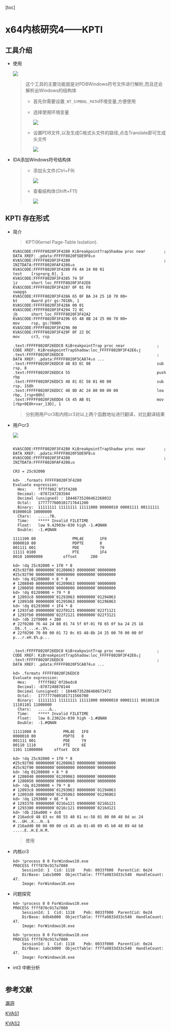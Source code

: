 [toc]

# x64内核研究4——KPTI

## 工具介绍

- 使用

  ![](https://blog-1308247953.cos.ap-chengdu.myqcloud.com/blog/20221127114914.png)

  > 这个工具的主要功能就是对PDBWindows符号文件进行解析,而且还会解析出Windows的结构体
  >
  > - 首先你需要设置`_NT_SYMBOL_PATH`环境变量,方便使用
  >
  > - 选择使用环境变量
  >
  >   ![](https://blog-1308247953.cos.ap-chengdu.myqcloud.com/blog/20221127115854.png)
  >
  > - 设置PDB文件,以及生成C格式头文件的路径,点击Translate即可生成头文件
  >
  >   ![](https://blog-1308247953.cos.ap-chengdu.myqcloud.com/blog/20221127120015.png)

- IDA添加Windows符号结构体

  > - 添加头文件(Ctrl+F9)
  >
  >   ![](https://blog-1308247953.cos.ap-chengdu.myqcloud.com/blog/20221127120215.png)
  >
  > - 查看结构体(Shift+F11)
  >
  >   ![](https://blog-1308247953.cos.ap-chengdu.myqcloud.com/blog/20221127120315.png)
  >
  >   

## KPTI 存在形式

- 简介

  > KPTI(Kernel Page-Table Isolation).

  ```shell
  KVASCODE:FFFFF8020F3F4280 KiBreakpointTrapShadow proc near        ; DATA XREF: .pdata:FFFFF8020F5DE9F8↓o
  KVASCODE:FFFFF8020F3F4280                                         ; INITDATA:FFFFF8020FAF4208↓o
  KVASCODE:FFFFF8020F3F4280 F6 44 24 08 01                          test    [rsp+arg_0], 1
  KVASCODE:FFFFF8020F3F4285 74 5F                                   jz      short loc_FFFFF8020F3F42E6
  KVASCODE:FFFFF8020F3F4287 0F 01 F8                                swapgs
  KVASCODE:FFFFF8020F3F428A 65 0F BA 24 25 18 70 00+                bt      dword ptr gs:7018h, 1
  KVASCODE:FFFFF8020F3F428A 00 01
  KVASCODE:FFFFF8020F3F4294 72 0C                                   jb      short loc_FFFFF8020F3F42A2
  KVASCODE:FFFFF8020F3F4296 65 48 8B 24 25 00 70 00+                mov     rsp, gs:7000h
  KVASCODE:FFFFF8020F3F4296 00
  KVASCODE:FFFFF8020F3F429F 0F 22 DC                                mov     cr3, rsp
  
  .text:FFFFF8020F26EDC0 KiBreakpointTrap proc near              ; CODE XREF: KiBreakpointTrapShadow:loc_FFFFF8020F3F42E6↓j
  .text:FFFFF8020F26EDC0                                         ; DATA XREF: .pdata:FFFFF8020F5CA874↓o ...
  .text:FFFFF8020F26EDC0 48 83 EC 08                             sub     rsp, 8
  .text:FFFFF8020F26EDC4 55                                      push    rbp
  .text:FFFFF8020F26EDC5 48 81 EC 58 01 00 00                    sub     rsp, 158h
  .text:FFFFF8020F26EDCC 48 8D AC 24 80 00 00 00                 lea     rbp, [rsp+80h]
  .text:FFFFF8020F26EDD4 C6 45 AB 01                             mov     [rbp+0E8h+var_13D], 1
  ```

  > 分别用用户cr3和内核cr3对以上两个函数地址进行翻译，对比翻译结果

- 用户cr3

  ![](https://blog-1308247953.cos.ap-chengdu.myqcloud.com/blog/20221127141254.png)

  ```shell
  
  KVASCODE:FFFFF8020F3F4280 KiBreakpointTrapShadow proc near        ; DATA XREF: .pdata:FFFFF8020F5DE9F8↓o
  KVASCODE:FFFFF8020F3F4280                                         ; INITDATA:FFFFF8020FAF4208↓o
  
  CR3 = 25c92000
  
  kd>  .formats FFFFF8020F3F4280
  Evaluate expression:
    Hex:     fffff802`0f3f4280
    Decimal: -8787247283584
    Decimal (unsigned) : 18446735286462268032
    Octal:   1777777600101717641200
    Binary:  11111111 11111111 11111000 00000010 00001111 00111111 01000010 10000000
    Chars:   .....?B.
    Time:    ***** Invalid FILETIME
    Float:   low 9.42983e-030 high -1.#QNAN
    Double:  -1.#QNAN
    
  1111100 00				PML4E		1F0
  0000010 00				PDPTE		8
  001111 001				PDE			79
  11111 0100				PTE			1F4
  0010 10000000			offset		280
  
  kd> !dq 25c92000 + 1f0 * 8
  #25c92f80 00000000`01208063 00000000`00000000
  #25c92f90 00000000`00000000 00000000`00000000
  kd> !dq 01208000 + 8 * 8
  # 1208040 00000000`01209063 00000000`00000000
  # 1208050 00000000`00000000 00000000`00000000
  kd> !dq 01209000 + 79 * 8
  # 12093c8 00000000`01293063 00000000`01294063
  # 12093d8 00000000`01295063 00000000`01296063
  kd> !dq 01293000 + 1F4 * 8
  # 1293fa0 09000000`022f0121 09000000`022f1121
  # 1293fb0 09000000`022f2121 09000000`022f3121
  kd> !db 22f0000 + 280
  # 22f0280 f6 44 24 08 01 74 5f 0f-01 f8 65 0f ba 24 25 18 .D$..t_...e..$%.
  # 22f0290 70 00 00 01 72 0c 65 48-8b 24 25 00 70 00 00 0f p...r.eH.$%.p...
  
  
  .text:FFFFF8020F26EDC0 KiBreakpointTrap proc near              ; CODE XREF: KiBreakpointTrapShadow:loc_FFFFF8020F3F42E6↓j
  .text:FFFFF8020F26EDC0                                         ; DATA XREF: .pdata:FFFFF8020F5CA874↓o ...
  
  kd> .formats FFFFF8020F26EDC0
  Evaluate expression:
    Hex:     fffff802`0f26edc0
    Decimal: -8787248878144
    Decimal (unsigned) : 18446735286460673472
    Octal:   1777777600101711566700
    Binary:  11111111 11111111 11111000 00000010 00001111 00100110 11101101 11000000
    Chars:   .....&..
    Time:    ***** Invalid FILETIME
    Float:   low 8.23022e-030 high -1.#QNAN
    Double:  -1.#QNAN
    
  11111000 0			PML4E	1F0
  0000010 00			PDPTE	8
  001111 001			PDE		79
  00110 1110			PTE		6E
  1101 11000000		offset	DC0
  
  kd> !dq 25c92000 + 1f0 * 8
  #25c92f80 00000000`01208063 00000000`00000000
  #25c92f90 00000000`00000000 00000000`00000000
  kd> !dq 01208000 + 8 * 8
  # 1208040 00000000`01209063 00000000`00000000
  # 1208050 00000000`00000000 00000000`00000000
  kd> !dq 01209000 + 79 * 8
  # 12093c8 00000000`01293063 00000000`01294063
  # 12093d8 00000000`01295063 00000000`01296063
  kd> !dq 1293000 + 6E * 8
  # 1293370 09000000`0216a121 09000000`0216b121
  # 1293380 09000000`0216c121 09000000`0216d121
  kd> !db 216a000 + dc0
  # 216adc0 48 83 ec 08 55 48 81 ec-58 01 00 00 48 8d ac 24 H...UH..X...H..$
  # 216add0 80 00 00 00 c6 45 ab 01-48 89 45 b0 48 89 4d b8 .....E..H.E.H.M.
  ```

  > 使用

- 内核cr3

  ```shell
  kd> !process 0 0 ForWindows10.exe
  PROCESS ffff870c917a7080
      SessionId: 1  Cid: 1118    Peb: 0033f000  ParentCid: 0e24
      DirBase: 1abcb000  ObjectTable: ffffa9833d33c540  HandleCount:  47.
      Image: ForWindows10.exe
  ```

  

- 问题探究

  ```shell
  kd> !process 0 0 ForWindows10.exe
  PROCESS ffff870c917a7080
      SessionId: 1  Cid: 1118    Peb: 0033f000  ParentCid: 0e24
      DirBase: 6db4b000  ObjectTable: ffffa9833d33c540  HandleCount:  47.
      Image: ForWindows10.exe
      
  kd> !process 0 0 ForWindows10.exe
  PROCESS ffff870c917a7080
      SessionId: 1  Cid: 1118    Peb: 0033f000  ParentCid: 0e24
      DirBase: 1abcb000  ObjectTable: ffffa9833d33c540  HandleCount:  47.
      Image: ForWindows10.exe
  ```

  

- int3 中断分析

```shell

```



## 参考文献

[漏洞](https://xz.aliyun.com/t/3072)

[KVAS1](https://www.fortinet.com/blog/threat-research/a-deep-dive-analysis-of-microsoft-s-kernel-virtual-address-shadow-feature)

[KVAS2](http://www.qfrost.com/WindowsKernel/KVAS/)